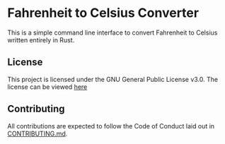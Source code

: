 # Fahrenheit to Celsius Converter

This is a simple command line interface to convert Fahrenheit to Celsius written entirely in Rust.

## License

This project is licensed under the GNU General Public License v3.0. The license can be viewed [here](https://github.com/AspenJames/rust_fahrenheit_to_celsius/blob/master/LICENSE)

## Contributing

All contributions are expected to follow the Code of Conduct laid out in [CONTRIBUTING.md](https://github.com/AspenJames/rust_fahrenheit_to_celsius/blob/master/CONTRIBUTING.md).

